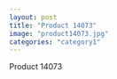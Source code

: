 ```yaml
---
layout: post
title: "Product 14073"
image: "product14073.jpg"
categories: "category1"
---
```

Product 14073
